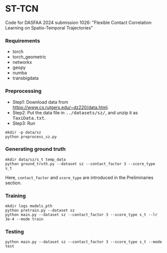 # ST-TCN
Code for DASFAA 2024 submission 1026: "Flexible Contact Correlation Learning on Spatio-Temporal Trajectories"
### Requirements
- torch
- torch_geometric
- networkx
- geopy
- numba
- transbigdata
### Preprocessing
- Step1: Download data from https://www.cs.rutgers.edu/~dz220/data.html.
- Step2: Put the data file in <tt>../datasets/sz/</tt>, and unzip it as <tt>TaxiData.txt</tt>.
- Step3: Run
```
mkdir -p data/sz
python preprocess_sz.py
```
### Generating ground truth
```
mkdir data/sz/s_t temp_data
python ground_truth.py --dataset sz --contact_factor 3 --score_type s_t
```
Here, `contact_factor` and `score_type` are introduced in the Preliminaries section.
### Training
```
mkdir logs models_pth
python pretrain.py --dataset sz
python main.py --dataset sz --contact_factor 3 --score_type s_t --lr 3e-4 --mode train
```
### Testing
```
python main.py --dataset sz --contact_factor 3 --score_type s_t --mode test
```
